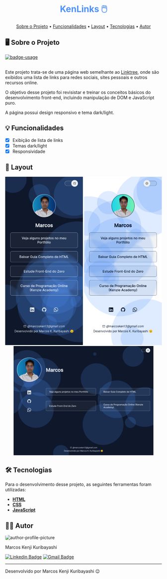 <!-- CABEÇALHO -->
<div id="readme-top" align="center">
    <h1 style="color: #4F91F9">
        KenLinks 🖱️
    </h1>
    <p>
        <a href="#%EF%B8%8F-sobre-o-projeto">Sobre o Projeto</a> •
        <a href="#-funcionalidades">Funcionalidades</a> •
        <a href="#-layout">Layout</a> •
        <a href="#%EF%B8%8F-tecnologias">Tecnologias</a> •
        <a href="#-autor">Autor</a>
    </p>
</div>

<!-- SOBRE O PROJETO -->

## 🖥️ Sobre o Projeto

<div>
    <a href="https://kenmarcos.github.io/kenlinks/">
        <img src="https://img.shields.io/badge/demo-ver%20aplicação-blue?style=for-the-badge" alt="badge-usage" >
    </a>
</div>

<br/>

Este projeto trata-se de uma página web semelhante ao [Linktree](https://linktr.ee), onde são exibidos uma lista de links para redes sociais, sites pessoais e outros recursos online.

O objetivo desse projeto foi revisistar e treinar os conceitos básicos do desenvolvimento front-end, incluindo manipulação de DOM e JavaScript puro.

A página possui design responsivo e tema dark/light.

<!-- FUNCIONALIDADES -->

## 💡 Funcionalidades

- [x] Exibição de lista de links
- [x] Temas dark/light
- [x] Responsividade

<!-- LAYOUT -->

## 🎨 Layout

<p align="center">
  <img src=".github/mobile-dark.png" width=250>

  <img src=".github/mobile-light.png" width=250>

  <img src=".github/medium-dark.png" width=450>
</p>

<!-- TECNOLOGIAS -->

## 🛠️ Tecnologias

Para o desenvolvimento desse projeto, as seguintes ferramentas foram utilizadas:

- **[HTML](https://pt-br.reactjs.org/)**
- **[CSS](https://nextjs.org/)**
- **[JavaScript](https://www.typescriptlang.org/)**

## 👨‍💻 Autor

<img style="border-radius: 15%;" src="https://gitlab.com/uploads/-/system/user/avatar/8603970/avatar.png?width=400" width=70 alt="author-profile-picture"/>

Marcos Kenji Kuribayashi

[![Linkedin Badge](https://img.shields.io/badge/-LinkedIn-blue?style=flat&logo=Linkedin&logoColor=white)](https://www.linkedin.com/in/marcos-kuribayashi/) [![Gmail Badge](https://img.shields.io/badge/-marcosken13@gmail.com-c14438?style=flat&logo=Gmail&logoColor=white)](mailto:marcosken13@gmail.com)

---

Desenvolvido por Marcos Kenji Kuribayashi 😉
